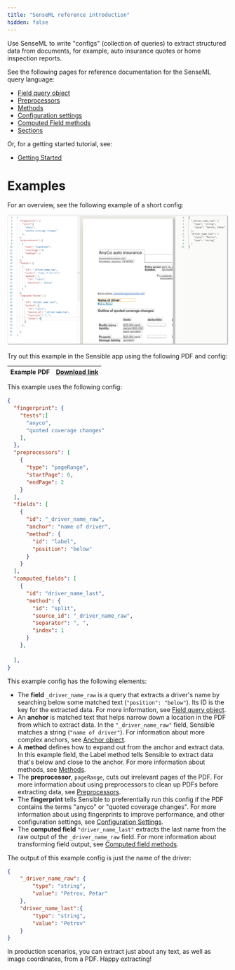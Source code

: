 ```yaml
---
title: "SenseML reference introduction"
hidden: false
---
```


 Use SenseML to write "configs" (collection of queries) to extract structured data from documents, for example, auto insurance quotes or home inspection reports.

See the following pages for reference documentation for the SenseML query language:

- [Field query object](doc:field-query-object)
- [Preprocessors](doc:preprocessors)
- [Methods](doc:methods)
- [Configuration settings](doc:configuration-settings)
- [Computed Field methods](doc:computed-field-methods)
- [Sections](doc:section)

Or, for a getting started tutorial, see:

- [Getting Started](doc:quickstart)

Examples
====

For an overview, see the following example of a short config:

![Click to enlarge](https://raw.githubusercontent.com/sensible-hq/sensible-docs/main/readme-sync/assets/v0/images/final/senseml_intro.png)

Try out this example in the Sensible app using the following PDF and config:

| Example PDF | [Download link](https://raw.githubusercontent.com/sensible-hq/sensible-docs/main/readme-sync/assets/v0/pdfs/split.pdf) |
| ---------------------------- | ------------------------------------------------------------ |

This example uses the following config:


```json
{
  "fingerprint": {
    "tests":[
      "anyco",
      "quoted coverage changes"
    ],
  },
  "preprocessors": [
    {
      "type": "pageRange",
      "startPage": 0,
      "endPage": 2
    }
  ],
  "fields": [
    {
      "id": "_driver_name_raw",
      "anchor": "name of driver",
      "method": {
        "id": "label",
        "position": "below"
      }
    }
  ],
  "computed_fields": [
    {
      "id": "driver_name_last",
      "method": {
        "id": "split",
        "source_id": "_driver_name_raw",
        "separator": ", ",
        "index": 1
      }
    },

  ],
}
```

This example config has the following elements:

- The **field** `_driver_name_raw` is a query that extracts a driver's name by searching below some matched text (`"position": "below"`). Its ID is the key for the extracted data. For more information, see [Field query object](doc:field-query-object).
- An **anchor** is matched text that helps narrow down a location in the PDF from which to extract data. In the `"_driver_name_raw"` field, Sensible matches a string (`"name of driver"`). For information about more complex anchors, see [Anchor object](doc:anchor).
- A **method** defines how to expand out from the anchor and extract data. In this example field, the Label method tells Sensible to extract data that's below and close to the anchor. For more information about methods, see [Methods](doc:methods).
- The **preprocessor**, `pageRange`, cuts out irrelevant pages of the PDF. For more information about using preprocessors to clean up PDFs before extracting data, see [Preprocessors](doc:preprocessors).
- The **fingerprint** tells Sensible to preferentially run this config if the PDF contains the terms "anyco" or "quoted coverage changes". For more information about using fingerprints to improve performance, and other configuration settings, see [Configuration Settings](doc:configuration-settings).
- The **computed field** `"driver_name_last"` extracts the last name from the raw output of the `_driver_name_raw` field. For more information about transforming field output, see [Computed field methods](doc:computed-field-methods).



The output of this example config is just the name of the driver:

```json
{
    "_driver_name_raw": {
        "type": "string",
        "value": "Petrov, Petar"
    },
    "driver_name_last":{
        "type": "string",
        "value": "Petrov"
    }
}
```

  In production scenarios, you can extract just about any text, as well as image coordinates, from a PDF. Happy extracting! 


